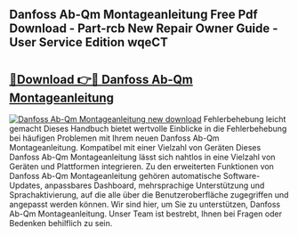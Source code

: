 ## Danfoss Ab-Qm Montageanleitung Free Pdf Download - Part-rcb New Repair Owner Guide - User Service Edition wqeCT

# <h2><a href="http://df6sdj.blite.top/?on=Danfoss+Ab-Qm+Montageanleitung">🔗Download 👉🔴 Danfoss Ab-Qm Montageanleitung</a></h2>

[![Danfoss Ab-Qm Montageanleitung new download](https://i.imgur.com/lujVjoI.png)](http://df6sdj.blite.top/?on=Danfoss+Ab-Qm+Montageanleitung)
Fehlerbehebung leicht gemacht Dieses Handbuch bietet wertvolle Einblicke in die Fehlerbehebung bei häufigen Problemen mit Ihrem neuen Danfoss Ab-Qm Montageanleitung. Kompatibel mit einer Vielzahl von Geräten Dieses Danfoss Ab-Qm Montageanleitung lässt sich nahtlos in eine Vielzahl von Geräten und Plattformen integrieren. Zu den erweiterten Funktionen von Danfoss Ab-Qm Montageanleitung gehören automatische Software-Updates, anpassbares Dashboard, mehrsprachige Unterstützung und Sprachaktivierung, auf die alle über die Benutzeroberfläche zugegriffen und angepasst werden können. Wir sind hier, um Sie zu unterstützen, Danfoss Ab-Qm Montageanleitung. Unser Team ist bestrebt, Ihnen bei Fragen oder Bedenken behilflich zu sein.
